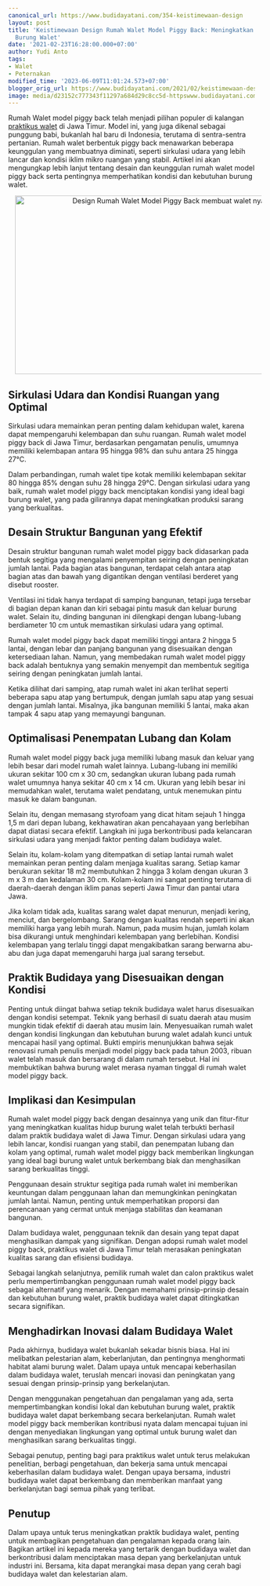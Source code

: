 ```yaml
---
canonical_url: https://www.budidayatani.com/354-keistimewaan-design
layout: post
title: 'Keistimewaan Design Rumah Walet Model Piggy Back: Meningkatkan Kondisi Hidup
  Burung Walet'
date: '2021-02-23T16:28:00.000+07:00'
author: Yudi Anto
tags:
- Walet
- Peternakan
modified_time: '2023-06-09T11:01:24.573+07:00'
blogger_orig_url: https://www.budidayatani.com/2021/02/keistimewaan-design-rumah-walet-model.html
image: media/d23152c777343f11297a684d29c8cc5d-httpswww.budidayatani.com202102keistimewaan-design-rumah-walet-model.html.jpg
---
```

<p>Rumah Walet model piggy back telah menjadi pilihan populer di kalangan <a href="https://www.budidayatani.com/search/label/Walet">praktikus walet</a> di Jawa Timur. Model ini, yang juga dikenal sebagai punggung babi, bukanlah hal baru di Indonesia, terutama di sentra-sentra pertanian. Rumah walet berbentuk piggy back menawarkan beberapa keunggulan yang membuatnya diminati, seperti sirkulasi udara yang lebih lancar dan kondisi iklim mikro ruangan yang stabil. Artikel ini akan mengungkap lebih lanjut tentang desain dan keunggulan rumah walet model piggy back serta pentingnya memperhatikan kondisi dan kebutuhan burung walet.</p><div class="separator" style="clear: both; text-align: center;"><a href="https://blogger.googleusercontent.com/img/b/R29vZ2xl/AVvXsEijUzG4GBg8FBPAdpjvuulJYa3OaUYfa6pKBngPWPKUpwtI8j-7zx-b6Wg4R0zx6nAgVkf-MCGncSIk_t_obz_cRbUeUHWNSJj3hAGzqdlamUfjMcH5J8r3-9AaS7PcB6Wrscb-uX6ODSFhuUo0T9y-r1_Cka_Il5FtVhuREXd_mZ8ON9-58oMcyVwlwg/s2108/httpswww.budidayatani.com202102keistimewaan-design-rumah-walet-model.html.jpg" imageanchor="1" style="margin-left: 1em; margin-right: 1em;"><img alt="Design Rumah Walet Model Piggy Back membuat walet nyaman" border="0" data-original-height="1200" data-original-width="2108" height="364" src="https://blogger.googleusercontent.com/img/b/R29vZ2xl/AVvXsEijUzG4GBg8FBPAdpjvuulJYa3OaUYfa6pKBngPWPKUpwtI8j-7zx-b6Wg4R0zx6nAgVkf-MCGncSIk_t_obz_cRbUeUHWNSJj3hAGzqdlamUfjMcH5J8r3-9AaS7PcB6Wrscb-uX6ODSFhuUo0T9y-r1_Cka_Il5FtVhuREXd_mZ8ON9-58oMcyVwlwg/w640-h364/httpswww.budidayatani.com202102keistimewaan-design-rumah-walet-model.html.jpg" width="640" /></a></div><h2>Sirkulasi Udara dan Kondisi Ruangan yang Optimal</h2><p>Sirkulasi udara memainkan peran penting dalam kehidupan walet, karena dapat mempengaruhi kelembapan dan suhu ruangan. Rumah walet model piggy back di Jawa Timur, berdasarkan pengamatan penulis, umumnya memiliki kelembapan antara 95 hingga 98% dan suhu antara 25 hingga 27°C.</p><p>Dalam perbandingan, rumah walet tipe kotak memiliki kelembapan sekitar 80 hingga 85% dengan suhu 28 hingga 29°C. Dengan sirkulasi udara yang baik, rumah walet model piggy back menciptakan kondisi yang ideal bagi burung walet, yang pada gilirannya dapat meningkatkan produksi sarang yang berkualitas.</p><h2>Desain Struktur Bangunan yang Efektif</h2><p>Desain struktur bangunan rumah walet model piggy back didasarkan pada bentuk segitiga yang mengalami penyempitan seiring dengan peningkatan jumlah lantai. Pada bagian atas bangunan, terdapat celah antara atap bagian atas dan bawah yang digantikan dengan ventilasi berderet yang disebut rooster.</p><p>Ventilasi ini tidak hanya terdapat di samping bangunan, tetapi juga tersebar di bagian depan kanan dan kiri sebagai pintu masuk dan keluar burung walet. Selain itu, dinding bangunan ini dilengkapi dengan lubang-lubang berdiameter 10 cm untuk memastikan sirkulasi udara yang optimal.</p><p>Rumah walet model piggy back dapat memiliki tinggi antara 2 hingga 5 lantai, dengan lebar dan panjang bangunan yang disesuaikan dengan ketersediaan lahan. Namun, yang membedakan rumah walet model piggy back adalah bentuknya yang semakin menyempit dan membentuk segitiga seiring dengan peningkatan jumlah lantai.</p><p>Ketika dilihat dari samping, atap rumah walet ini akan terlihat seperti beberapa sapu atap yang bertumpuk, dengan jumlah sapu atap yang sesuai dengan jumlah lantai. Misalnya, jika bangunan memiliki 5 lantai, maka akan tampak 4 sapu atap yang memayungi bangunan.</p><h2>Optimalisasi Penempatan Lubang dan Kolam</h2><p>Rumah walet model piggy back juga memiliki lubang masuk dan keluar yang lebih besar dari model rumah walet lainnya. Lubang-lubang ini memiliki ukuran sekitar 100 cm x 30 cm, sedangkan ukuran lubang pada rumah walet umumnya hanya sekitar 40 cm x 14 cm. Ukuran yang lebih besar ini memudahkan walet, terutama walet pendatang, untuk menemukan pintu masuk ke dalam bangunan.</p><p>Selain itu, dengan memasang styrofoam yang dicat hitam sejauh 1 hingga 1,5 m dari depan lubang, kekhawatiran akan pencahayaan yang berlebihan dapat diatasi secara efektif. Langkah ini juga berkontribusi pada kelancaran sirkulasi udara yang menjadi faktor penting dalam budidaya walet.</p><p>Selain itu, kolam-kolam yang ditempatkan di setiap lantai rumah walet memainkan peran penting dalam menjaga kualitas sarang. Setiap kamar berukuran sekitar 18 m2 membutuhkan 2 hingga 3 kolam dengan ukuran 3 m x 3 m dan kedalaman 30 cm. Kolam-kolam ini sangat penting terutama di daerah-daerah dengan iklim panas seperti Jawa Timur dan pantai utara Jawa.</p><p>Jika kolam tidak ada, kualitas sarang walet dapat menurun, menjadi kering, menciut, dan bergelombang. Sarang dengan kualitas rendah seperti ini akan memiliki harga yang lebih murah. Namun, pada musim hujan, jumlah kolam bisa dikurangi untuk menghindari kelembapan yang berlebihan. Kondisi kelembapan yang terlalu tinggi dapat mengakibatkan sarang berwarna abu-abu dan juga dapat memengaruhi harga jual sarang tersebut.</p><h2>Praktik Budidaya yang Disesuaikan dengan Kondisi</h2><p>Penting untuk diingat bahwa setiap teknik budidaya walet harus disesuaikan dengan kondisi setempat. Teknik yang berhasil di suatu daerah atau musim mungkin tidak efektif di daerah atau musim lain. Menyesuaikan rumah walet dengan kondisi lingkungan dan kebutuhan burung walet adalah kunci untuk mencapai hasil yang optimal. Bukti empiris menunjukkan bahwa sejak renovasi rumah penulis menjadi model piggy back pada tahun 2003, ribuan walet telah masuk dan bersarang di dalam rumah tersebut. Hal ini membuktikan bahwa burung walet merasa nyaman tinggal di rumah walet model piggy back.</p><h2>Implikasi dan Kesimpulan</h2><p>Rumah walet model piggy back dengan desainnya yang unik dan fitur-fitur yang meningkatkan kualitas hidup burung walet telah terbukti berhasil dalam praktik budidaya walet di Jawa Timur. Dengan sirkulasi udara yang lebih lancar, kondisi ruangan yang stabil, dan penempatan lubang dan kolam yang optimal, rumah walet model piggy back memberikan lingkungan yang ideal bagi burung walet untuk berkembang biak dan menghasilkan sarang berkualitas tinggi.</p><p>Penggunaan desain struktur segitiga pada rumah walet ini memberikan keuntungan dalam penggunaan lahan dan memungkinkan peningkatan jumlah lantai. Namun, penting untuk memperhatikan proporsi dan perencanaan yang cermat untuk menjaga stabilitas dan keamanan bangunan.</p><p>Dalam budidaya walet, penggunaan teknik dan desain yang tepat dapat menghasilkan dampak yang signifikan. Dengan adopsi rumah walet model piggy back, praktikus walet di Jawa Timur telah merasakan peningkatan kualitas sarang dan efisiensi budidaya.</p><p>Sebagai langkah selanjutnya, pemilik rumah walet dan calon praktikus walet perlu mempertimbangkan penggunaan rumah walet model piggy back sebagai alternatif yang menarik. Dengan memahami prinsip-prinsip desain dan kebutuhan burung walet, praktik budidaya walet dapat ditingkatkan secara signifikan.</p><h2>Menghadirkan Inovasi dalam Budidaya Walet</h2><p>Pada akhirnya, budidaya walet bukanlah sekadar bisnis biasa. Hal ini melibatkan pelestarian alam, keberlanjutan, dan pentingnya menghormati habitat alami burung walet. Dalam upaya untuk mencapai keberhasilan dalam budidaya walet, teruslah mencari inovasi dan peningkatan yang sesuai dengan prinsip-prinsip yang berkelanjutan.</p><p>Dengan menggunakan pengetahuan dan pengalaman yang ada, serta mempertimbangkan kondisi lokal dan kebutuhan burung walet, praktik budidaya walet dapat berkembang secara berkelanjutan. Rumah walet model piggy back memberikan kontribusi nyata dalam mencapai tujuan ini dengan menyediakan lingkungan yang optimal untuk burung walet dan menghasilkan sarang berkualitas tinggi.</p><p>Sebagai penutup, penting bagi para praktikus walet untuk terus melakukan penelitian, berbagi pengetahuan, dan bekerja sama untuk mencapai keberhasilan dalam budidaya walet. Dengan upaya bersama, industri budidaya walet dapat berkembang dan memberikan manfaat yang berkelanjutan bagi semua pihak yang terlibat.</p><h2>Penutup</h2><p>Dalam upaya untuk terus meningkatkan praktik budidaya walet, penting untuk membagikan pengetahuan dan pengalaman kepada orang lain. Bagikan artikel ini kepada mereka yang tertarik dengan budidaya walet dan berkontribusi dalam menciptakan masa depan yang berkelanjutan untuk industri ini. Bersama, kita dapat merangkai masa depan yang cerah bagi budidaya walet dan kelestarian alam.</p>